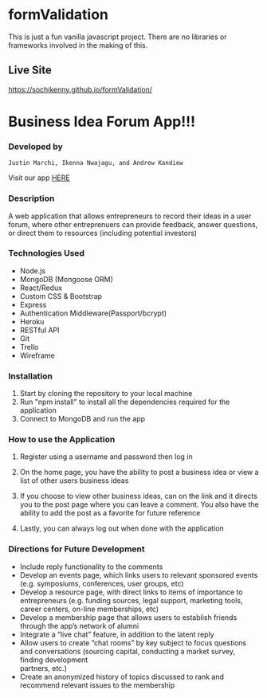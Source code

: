 # formValidation

This is just a fun vanilla javascript project. There are no libraries or frameworks involved in the making of this. 


## Live Site
https://sochikenny.github.io/formValidation/


# Business Idea Forum App!!!


### Developed by

```
Justin Marchi, Ikenna Nwajagu, and Andrew Kandiew
```

Visit our app <a href = "https://project3-business-idea-forum.herokuapp.com/"> HERE </a>


### Description

A web application that allows entrepreneurs to record their ideas in a user forum, where other entreprenuers can provide feedback, answer questions, or direct them to resources (including potential investors)


### Technologies Used

* Node.js
* MongoDB (Mongoose ORM)
* React/Redux
* Custom CSS & Bootstrap
* Express
* Authentication Middleware(Passport/bcrypt)
* Heroku 
* RESTful API
* Git
* Trello
* Wireframe


### Installation

1. Start by cloning the repository to your local machine
2. Run "npm install" to install all the dependencies required for the application
3. Connect to MongoDB and run the app


### How to use the Application

1. Register using a username and password then log in

2. On the home page, you have the ability to post a business idea or view a list of other users business ideas 

3. If you choose to view other business ideas, can on the link and it directs you to the post page where you can leave a comment. You also have the ability to add the post as a favorite for future reference

4. Lastly, you can always log out when done with the application


### Directions for Future Development

* Include reply functionality to the comments
* Develop an events page, which links users to relevant sponsored events (e.g. symposiums, conferences, user groups, etc)
* Develop a resource page, with direct links to items of importance to entrepreneurs (e.g. funding sources, legal support, marketing tools, career centers, on-line   memberships, etc)
* Develop a membership page that allows users to establish friends through the app’s network of alumni
* Integrate a “live chat” feature, in addition to the latent reply
* Allow users to create ”chat rooms” by key subject to focus questions and conversations (sourcing capital, conducting a market survey, finding development     
  partners, etc.)
* Create an anonymized history of topics discussed to rank and recommend relevant issues to the membership

